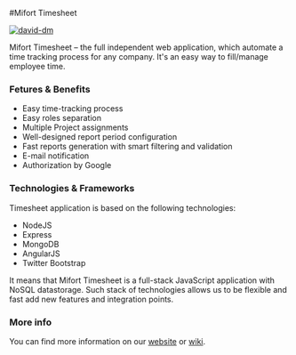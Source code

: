 #Mifort Timesheet

[![david-dm](https://david-dm.org/mifort-org/mifort-timesheet.svg?theme=shields.io)](https://david-dm.org/mifort-org/mifort-timesheet/)

Mifort Timesheet – the full independent web application, which automate a time tracking process for any company. It's an easy way to fill/manage employee time.

### Fetures & Benefits
* Easy time-tracking process
* Easy roles separation
* Multiple Project assignments
* Well-designed report period configuration
* Fast reports generation with smart filtering and validation
* E-mail notification
* Authorization by Google

### Technologies & Frameworks
Timesheet application is based on the following technologies:
* NodeJS
* Express
* MongoDB
* AngularJS
* Twitter Bootstrap

It means that Mifort Timesheet is a full-stack JavaScript application with NoSQL datastorage. Such stack of technologies allows us to be flexible and fast add new features and integration points.

### More info
You can find more information on our [website](http://mifort.org/timesheet/) or [wiki](https://github.com/mifort-org/mifort-timesheet/wiki).
